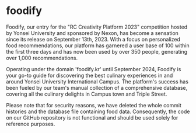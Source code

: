 # foodify
Foodify, our entry for the "RC Creativity Platform 2023" competition hosted by Yonsei University and sponsored by Nexon, has become a sensation since its release on September 13th, 2023. With a focus on personalized food recommendations, our platform has garnered a user base of 100 within the first three days and has now been used by over 350 people, generating over 1,000 recommendations.

Operating under the domain 'foodify.kr' until September 2024, Foodify is your go-to guide for discovering the best culinary experiences in and around Yonsei University International Campus. The platform's success has been fueled by our team's manual collection of a comprehensive database, covering all the culinary delights in Campus town and Triple Street.

Please note that for security reasons, we have deleted the whole commit histories and the database file containing food data. Consequently, the code on our GitHub repository is not functional and should be used solely for reference purposes.

